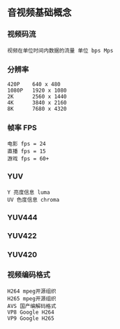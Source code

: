 ## 音视频基础概念

### 视频码流
    视频在单位时间内数据的流量 单位 bps Mps

### 分辨率
    420P    640 x 480
    1080P   1920 x 1080
    2K      2560 x 1440
    4K      3840 x 2160
    8K      7680 x 4320

### 帧率 FPS
    电影 fps = 24
    直播 fps = 15
    游戏 fps = 60+

### YUV
    Y 亮度信息 luma 
    UV 色度信息 chroma

### YUV444 
### YUV422 
### YUV420
    

### 视频编码格式
    H264 mpeg开源组织
    H265 mpeg开源组织
    AVS 国产编解码格式
    VP8 Google H264
    VP9 Google H265